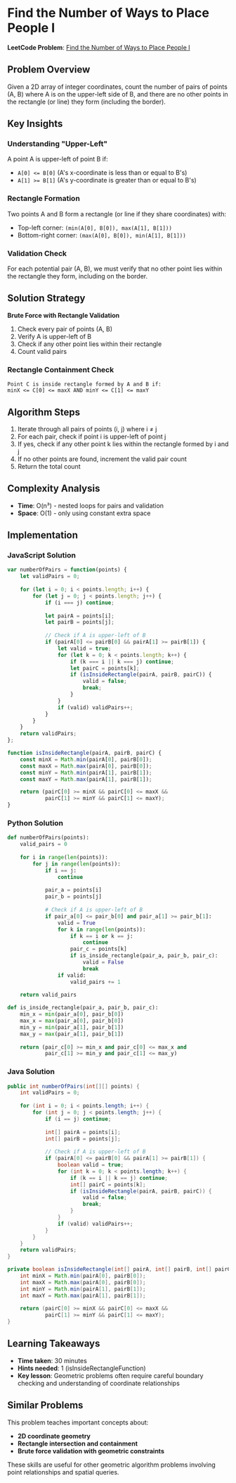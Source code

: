 # Find the Number of Ways to Place People I

**LeetCode Problem**: [Find the Number of Ways to Place People I](https://leetcode.com/problems/find-the-number-of-ways-to-place-people-i/)

## Problem Overview

Given a 2D array of integer coordinates, count the number of pairs of points (A, B) where A is on the upper-left side of B, and there are no other points in the rectangle (or line) they form (including the border).

## Key Insights

### Understanding "Upper-Left"

A point A is upper-left of point B if:
- `A[0] <= B[0]` (A's x-coordinate is less than or equal to B's)
- `A[1] >= B[1]` (A's y-coordinate is greater than or equal to B's)

### Rectangle Formation

Two points A and B form a rectangle (or line if they share coordinates) with:
- Top-left corner: `(min(A[0], B[0]), max(A[1], B[1]))`
- Bottom-right corner: `(max(A[0], B[0]), min(A[1], B[1]))`

### Validation Check

For each potential pair (A, B), we must verify that no other point lies within the rectangle they form, including on the border.

## Solution Strategy

**Brute Force with Rectangle Validation**

1. Check every pair of points (A, B)
2. Verify A is upper-left of B
3. Check if any other point lies within their rectangle
4. Count valid pairs

### Rectangle Containment Check

```
Point C is inside rectangle formed by A and B if:
minX <= C[0] <= maxX AND minY <= C[1] <= maxY
```

## Algorithm Steps

1. Iterate through all pairs of points (i, j) where i ≠ j
2. For each pair, check if point i is upper-left of point j
3. If yes, check if any other point k lies within the rectangle formed by i and j
4. If no other points are found, increment the valid pair count
5. Return the total count

## Complexity Analysis

- **Time**: O(n³) - nested loops for pairs and validation
- **Space**: O(1) - only using constant extra space

## Implementation

### JavaScript Solution
```javascript
var numberOfPairs = function(points) {
    let validPairs = 0; 
    
    for (let i = 0; i < points.length; i++) {
        for (let j = 0; j < points.length; j++) {
            if (i === j) continue;
            
            let pairA = points[i];
            let pairB = points[j]; 
            
            // Check if A is upper-left of B
            if (pairA[0] <= pairB[0] && pairA[1] >= pairB[1]) {
                let valid = true;
                for (let k = 0; k < points.length; k++) {
                    if (k === i || k === j) continue;
                    let pairC = points[k]; 
                    if (isInsideRectangle(pairA, pairB, pairC)) {
                        valid = false;
                        break;
                    }
                }
                if (valid) validPairs++;
            }   
        }
    }
    return validPairs; 
};

function isInsideRectangle(pairA, pairB, pairC) {
    const minX = Math.min(pairA[0], pairB[0]);
    const maxX = Math.max(pairA[0], pairB[0]);
    const minY = Math.min(pairA[1], pairB[1]);
    const maxY = Math.max(pairA[1], pairB[1]);

    return (pairC[0] >= minX && pairC[0] <= maxX &&
            pairC[1] >= minY && pairC[1] <= maxY);
}
```

### Python Solution
```python
def numberOfPairs(points):
    valid_pairs = 0
    
    for i in range(len(points)):
        for j in range(len(points)):
            if i == j:
                continue
                
            pair_a = points[i]
            pair_b = points[j]
            
            # Check if A is upper-left of B
            if pair_a[0] <= pair_b[0] and pair_a[1] >= pair_b[1]:
                valid = True
                for k in range(len(points)):
                    if k == i or k == j:
                        continue
                    pair_c = points[k]
                    if is_inside_rectangle(pair_a, pair_b, pair_c):
                        valid = False
                        break
                if valid:
                    valid_pairs += 1
                    
    return valid_pairs

def is_inside_rectangle(pair_a, pair_b, pair_c):
    min_x = min(pair_a[0], pair_b[0])
    max_x = max(pair_a[0], pair_b[0])
    min_y = min(pair_a[1], pair_b[1])
    max_y = max(pair_a[1], pair_b[1])
    
    return (pair_c[0] >= min_x and pair_c[0] <= max_x and
            pair_c[1] >= min_y and pair_c[1] <= max_y)
```

### Java Solution
```java
public int numberOfPairs(int[][] points) {
    int validPairs = 0;
    
    for (int i = 0; i < points.length; i++) {
        for (int j = 0; j < points.length; j++) {
            if (i == j) continue;
            
            int[] pairA = points[i];
            int[] pairB = points[j];
            
            // Check if A is upper-left of B
            if (pairA[0] <= pairB[0] && pairA[1] >= pairB[1]) {
                boolean valid = true;
                for (int k = 0; k < points.length; k++) {
                    if (k == i || k == j) continue;
                    int[] pairC = points[k];
                    if (isInsideRectangle(pairA, pairB, pairC)) {
                        valid = false;
                        break;
                    }
                }
                if (valid) validPairs++;
            }
        }
    }
    return validPairs;
}

private boolean isInsideRectangle(int[] pairA, int[] pairB, int[] pairC) {
    int minX = Math.min(pairA[0], pairB[0]);
    int maxX = Math.max(pairA[0], pairB[0]);
    int minY = Math.min(pairA[1], pairB[1]);
    int maxY = Math.max(pairA[1], pairB[1]);
    
    return (pairC[0] >= minX && pairC[0] <= maxX &&
            pairC[1] >= minY && pairC[1] <= maxY);
}
```

## Learning Takeaways

- **Time taken**: 30 minutes
- **Hints needed**: 1 (isInsideRectangleFunction)
- **Key lesson**: Geometric problems often require careful boundary checking and understanding of coordinate relationships

## Similar Problems

This problem teaches important concepts about:
- **2D coordinate geometry**
- **Rectangle intersection and containment**
- **Brute force validation with geometric constraints**

These skills are useful for other geometric algorithm problems involving point relationships and spatial queries.